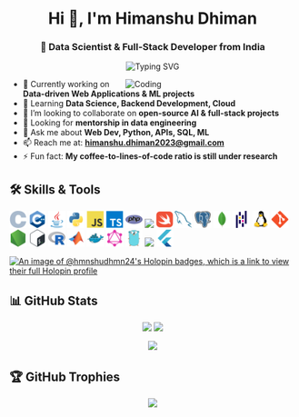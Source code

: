 <h1 align="center">Hi 👋, I'm Himanshu Dhiman</h1>
<h3 align="center">🚀 Data Scientist & Full-Stack Developer from India</h3>

<p align="center">
  <img src="https://readme-typing-svg.demolab.com?font=Fira+Code&weight=500&pause=1000&color=00A550&width=435&lines=Passionate+about+Data+Science+%26+AI;Building+interactive+web+apps;Love+Python%2C+SQL%2C+ML+and+AI" alt="Typing SVG" />
</p>

<img align="right" alt="Coding" width="300" src="https://giphy.com/gifs/programming-developer-programmer-JyxdzuAaxZnPH7TyRd">

- 🔭 Currently working on **Data-driven Web Applications & ML projects**  
- 🌱 Learning **Data Science, Backend Development, Cloud**  
- 👯 I’m looking to collaborate on **open-source AI & full-stack projects**  
- 🤝 Looking for **mentorship in data engineering**  
- 💬 Ask me about **Web Dev, Python, APIs, SQL, ML**  
- 📫 Reach me at: **himanshu.dhiman2023@gmail.com**  
- ⚡ Fun fact: **My coffee-to-lines-of-code ratio is still under research**


## 🛠️ Skills & Tools

<p align="left">
  <img src="https://raw.githubusercontent.com/devicons/devicon/master/icons/c/c-original.svg" width="30"/>
  <img src="https://raw.githubusercontent.com/devicons/devicon/master/icons/cplusplus/cplusplus-original.svg" width="30"/>
  <img src="https://raw.githubusercontent.com/devicons/devicon/master/icons/java/java-original.svg" width="30"/>
  <img src="https://raw.githubusercontent.com/devicons/devicon/master/icons/python/python-original.svg" width="30"/>
  <img src="https://raw.githubusercontent.com/devicons/devicon/master/icons/javascript/javascript-original.svg" width="30"/>
  <img src="https://raw.githubusercontent.com/devicons/devicon/master/icons/typescript/typescript-original.svg" width="30"/>
  <img src="https://raw.githubusercontent.com/devicons/devicon/master/icons/php/php-original.svg" width="30"/>
  <img src="https://www.vectorlogo.zone/logos/kotlinlang/kotlinlang-icon.svg" width="30"/>
  <img src="https://raw.githubusercontent.com/devicons/devicon/master/icons/swift/swift-original.svg" width="30"/>
  <img src="https://raw.githubusercontent.com/devicons/devicon/master/icons/mysql/mysql-original.svg" width="30"/>
  <img src="https://raw.githubusercontent.com/devicons/devicon/master/icons/postgresql/postgresql-original.svg" width="30"/>
  <img src="https://raw.githubusercontent.com/devicons/devicon/master/icons/mongodb/mongodb-original.svg" width="30"/>
  <img src="https://raw.githubusercontent.com/devicons/devicon/master/icons/pandas/pandas-original.svg" width="30"/>
  <img src="https://raw.githubusercontent.com/devicons/devicon/master/icons/linux/linux-original.svg" width="30"/>
  <img src="https://raw.githubusercontent.com/devicons/devicon/master/icons/git/git-original.svg" width="30"/>
  <img src="https://raw.githubusercontent.com/devicons/devicon/master/icons/nodejs/nodejs-original.svg" width="30"/>
  <img src="https://raw.githubusercontent.com/devicons/devicon/master/icons/bash/bash-original.svg" width="30"/>
  <img src="https://raw.githubusercontent.com/devicons/devicon/master/icons/r/r-original.svg" width="30"/>
  <img src="https://raw.githubusercontent.com/devicons/devicon/master/icons/matlab/matlab-original.svg" width="30"/>
  <img src="https://raw.githubusercontent.com/devicons/devicon/master/icons/docker/docker-original.svg" width="30"/>
  <img src="https://raw.githubusercontent.com/devicons/devicon/master/icons/graphql/graphql-plain.svg" width="30"/>
  <img src="https://raw.githubusercontent.com/devicons/devicon/master/icons/go/go-original.svg" width="30"/>
  <img src="https://reactnative.dev/img/header_logo.svg" width="30"/>
  <img src="https://raw.githubusercontent.com/devicons/devicon/master/icons/flutter/flutter-original.svg" width="30"/>
</p>

[![An image of @hmnshudhmn24's Holopin badges, which is a link to view their full Holopin profile](https://holopin.me/hmnshudhmn24)](https://holopin.io/@hmnshudhmn24)

## 📊 GitHub Stats

<p align="center">
  <img src="https://github-readme-stats.vercel.app/api?username=hmnshudhmn24&show_icons=true&theme=default" width="400"/>
  <img src="https://github-readme-stats.vercel.app/api/top-langs/?username=hmnshudhmn24&layout=compact&theme=default" width="300"/>
</p>

<p align="center">
  <img src="https://streak-stats.demolab.com?user=hmnshudhmn24&theme=default" width="500"/>
</p>

## 🏆 GitHub Trophies

<p align="center">
  <img src="https://github-profile-trophy.vercel.app/?username=hmnshudhmn24&theme=flat&row=1&column=7"/>
</p>
